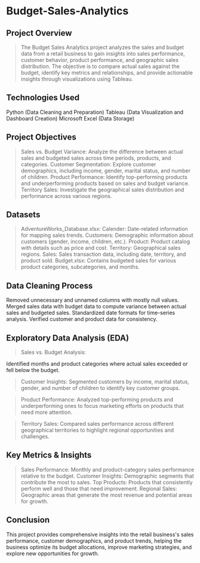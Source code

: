 # Budget-Sales-Analytics

## Project Overview
> The Budget Sales Analytics project analyzes the sales and budget data from a retail business to gain insights into sales performance, customer behavior, product performance, and geographic sales distribution. The objective is to compare actual sales against the budget, identify key metrics and relationships, and provide actionable insights through visualizations using Tableau.

## Technologies Used
Python (Data Cleaning and Preparation)
Tableau (Data Visualization and Dashboard Creation)
Microsoft Excel (Data Storage)

## Project Objectives
> Sales vs. Budget Variance: Analyze the difference between actual sales and budgeted sales across time periods, products, and categories.
Customer Segmentation: Explore customer demographics, including income, gender, marital status, and number of children.
> Product Performance: Identify top-performing products and underperforming products based on sales and budget variance.
> Territory Sales: Investigate the geographical sales distribution and performance across various regions.

## Datasets
> AdventureWorks_Database.xlsx:
Calender: Date-related information for mapping sales trends.
Customers: Demographic information about customers (gender, income, children, etc.).
Product: Product catalog with details such as price and cost.
Territory: Geographical sales regions.
Sales: Sales transaction data, including date, territory, and product sold.
> Budget.xlsx:
Contains budgeted sales for various product categories, subcategories, and months.

## Data Cleaning Process
Removed unnecessary and unnamed columns with mostly null values.
Merged sales data with budget data to compute variance between actual sales and budgeted sales.
Standardized date formats for time-series analysis.
Verified customer and product data for consistency.

## Exploratory Data Analysis (EDA)
> Sales vs. Budget Analysis:

Identified months and product categories where actual sales exceeded or fell below the budget.
> Customer Insights:
Segmented customers by income, marital status, gender, and number of children to identify key customer groups.

> Product Performance:
Analyzed top-performing products and underperforming ones to focus marketing efforts on products that need more attention.

> Territory Sales:
Compared sales performance across different geographical territories to highlight regional opportunities and challenges.



## Key Metrics & Insights
> Sales Performance: Monthly and product-category sales performance relative to the budget.
Customer Insights: Demographic segments that contribute the most to sales.
Top Products: Products that consistently perform well and those that need improvement.
Regional Sales: Geographic areas that generate the most revenue and potential areas for growth.
> 
## Conclusion
This project provides comprehensive insights into the retail business's sales performance, customer demographics, and product trends, helping the business optimize its budget allocations, improve marketing strategies, and explore new opportunities for growth.


